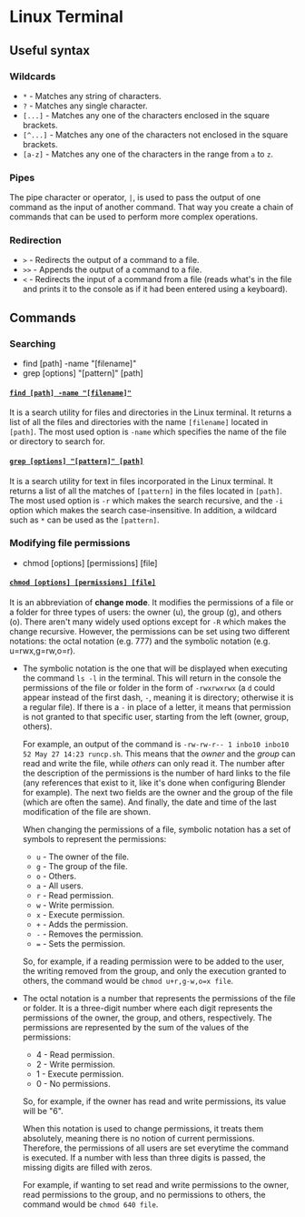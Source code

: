 # Linux Terminal

## Useful syntax

### Wildcards

- ``*`` - Matches any string of characters.
- ``?`` - Matches any single character.
- ``[...]`` - Matches any one of the characters enclosed in the square brackets.
- ``[^...]`` - Matches any one of the characters not enclosed in the square brackets.
- ``[a-z]`` - Matches any one of the characters in the range from ``a`` to ``z``.

### Pipes
The pipe character or operator, ``|``, is used to pass the output of one command as the input of another command. That way you create a chain of commands that can be used to perform more complex operations.

### Redirection
- ``>`` - Redirects the output of a command to a file.
- ``>>`` - Appends the output of a command to a file.
- ``<`` - Redirects the input of a command from a file (reads what's in the file and prints it to the console as if it had been entered using a keyboard).

## Commands

### Searching

- find [path] -name "[filename]"
- grep [options] "[pattern]" [path]

#### [``find [path] -name "[filename]"``](https://www.geeksforgeeks.org/find-command-in-linux-with-examples/)

It is a search utility for files and directories in the Linux terminal. It returns a list of all the files and directories with the name ``[filename]`` located in ``[path]``. The most used option is ``-name`` which specifies the name of the file or directory to search for.

#### [``grep [options] "[pattern]" [path]``](https://www.geeksforgeeks.org/grep-command-in-unixlinux/)

It is a search utility for text in files incorporated in the Linux terminal. It returns a list of all the matches of ``[pattern]`` in the files located in ``[path]``. The most used option is ``-r`` which makes the search recursive, and the ``-i`` option which makes the search case-insensitive. In addition, a wildcard such as ``*`` can be used as the ``[pattern]``.

### Modifying file permissions

- chmod [options] [permissions] [file]

#### [``chmod [options] [permissions] [file]``](https://www.geeksforgeeks.org/chmod-command-in-linux-with-examples/)

It is an abbreviation of **change mode**. It modifies the permissions of a file or a folder for three types of users: the owner (u), the group (g), and others (o). There aren't many widely used options except for ``-R`` which makes the change recursive. However, the permissions can be set using two different notations: the octal notation (e.g. 777) and the symbolic notation (e.g. u=rwx,g=rw,o=r).

- The symbolic notation is the one that will be displayed when executing the command ``ls -l`` in the terminal. This will return in the console the permissions of the file or folder in the form of ``-rwxrwxrwx`` (a ``d`` could appear instead of the first dash, ``-``, meaning it is directory; otherwise it is a regular file). If there is a ``-`` in place of a letter, it means that permission is not granted to that specific user, starting from the left (owner, group, others).
  
  For example, an output of the command is ``-rw-rw-r-- 1 inbo10 inbo10 52 May 27 14:23 runcp.sh``. This means that the *owner* and the *group* can read and write the file, while *others* can only read it. The number after the description of the permissions is the number of hard links to the file (any references that exist to it, like it's done when configuring Blender for example). The next two fields are the owner and the group of the file (which are often the same). And finally, the date and time of the last modification of the file are shown.

  When changing the permissions of a file, symbolic notation has a set of symbols to represent the permissions:
  - ``u`` - The owner of the file.
  - ``g`` - The group of the file.
  - ``o`` - Others.
  - ``a`` - All users.
  - ``r`` - Read permission.
  - ``w`` - Write permission.
  - ``x`` - Execute permission.
  - ``+`` - Adds the permission.
  - ``-`` - Removes the permission.
  - ``=`` - Sets the permission.
  
  So, for example, if a reading permission were to be added to the user, the writing removed from the group, and only the execution granted to others, the command would be ``chmod u+r,g-w,o=x file``.

- The octal notation is a number that represents the permissions of the file or folder. It is a three-digit number where each digit represents the permissions of the owner, the group, and others, respectively. The permissions are represented by the sum of the values of the permissions:
  - 4 - Read permission.
  - 2 - Write permission.
  - 1 - Execute permission.
  - 0 - No permissions.
  
  So, for example, if the owner has read and write permissions, its value will be "6".
  
  When this notation is used to change permissions, it treats them absolutely, meaning there is no notion of current permissions. Therefore, the permissions of all users are set everytime the command is executed. If a number with less than three digits is passed, the missing digits are filled with zeros.

  For example, if wanting to set read and write permissions to the owner, read permissions to the group, and no permissions to others, the command would be ``chmod 640 file``.

